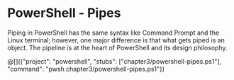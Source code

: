 # PowerShell - Pipes

Piping in PowerShell has the same syntax like Command Prompt and the Linux
terminal; however, one major difference is that what gets piped is an object.
The pipeline is at the heart of PowerShell and its design philosophy.

@[]({"project": "powershell", "stubs": ["chapter3/powershell-pipes.ps1"], "command": "pwsh chapter3/powershell-pipes.ps1"})

